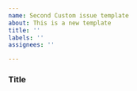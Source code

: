 ```yaml
---
name: Second Custom issue template
about: This is a new template
title: ''
labels: ''
assignees: ''

---
```


### Title
